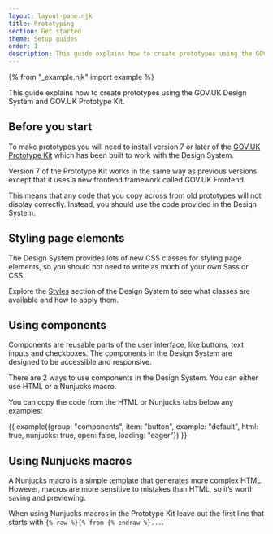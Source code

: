 ```yaml
---
layout: layout-pane.njk
title: Prototyping
section: Get started
theme: Setup guides
order: 1
description: This guide explains how to create prototypes using the GOV.UK Design System and GOV.UK Prototype Kit
---
```


{% from "_example.njk" import example %}

This guide explains how to create prototypes using the GOV.UK Design System and GOV.UK Prototype Kit.

## Before you start

To make prototypes you will need to install version 7 or later of the [GOV.UK Prototype Kit](https://prototype-kit.service.gov.uk/docs/create-new-prototype) which has been built to work with the Design System.

Version 7 of the Prototype Kit works in the same way as previous versions except that it uses a new frontend framework called GOV.UK Frontend.

This means that any code that you copy across from old prototypes will not display correctly. Instead, you should use the code provided in the Design System.

## Styling page elements

The Design System provides lots of new CSS classes for styling page elements, so you should not need to write as much of your own Sass or CSS.

Explore the [Styles](/styles/) section of the Design System to see what classes are available and how to apply them.

## Using components

Components are reusable parts of the user interface, like buttons, text inputs and checkboxes. The components in the Design System are designed to be accessible and responsive.

There are 2 ways to use components in the Design System. You can either use HTML or a Nunjucks macro.

You can copy the code from the HTML or Nunjucks tabs below any examples:

{{ example({group: "components", item: "button", example: "default", html: true, nunjucks: true, open: false, loading: "eager"}) }}

## Using Nunjucks macros

A Nunjucks macro is a simple template that generates more complex HTML. However, macros are more sensitive to mistakes than HTML, so it’s worth saving and previewing.

When using Nunjucks macros in the Prototype Kit leave out the first line that starts with `{% raw %}{% from {% endraw %}...`.
